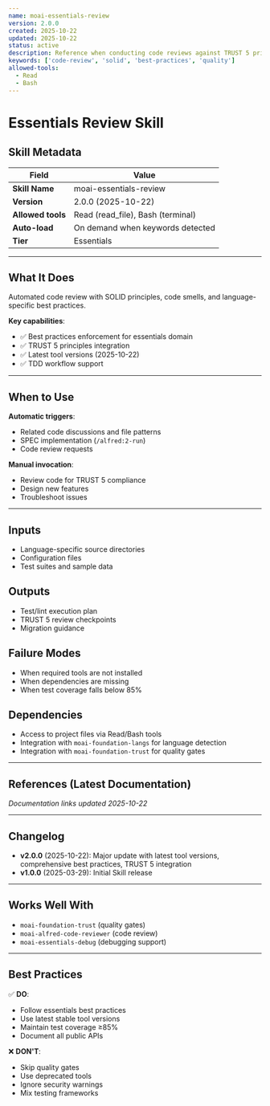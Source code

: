 ```yaml
---
name: moai-essentials-review
version: 2.0.0
created: 2025-10-22
updated: 2025-10-22
status: active
description: Reference when conducting code reviews against TRUST 5 principles. Load when assessing code quality, readability, security, or test coverage. Essential for PR review workflows, quality gates, and pre-merge verification in /alfred:3-sync.
keywords: ['code-review', 'solid', 'best-practices', 'quality']
allowed-tools:
  - Read
  - Bash
---
```


# Essentials Review Skill

## Skill Metadata

| Field | Value |
| ----- | ----- |
| **Skill Name** | moai-essentials-review |
| **Version** | 2.0.0 (2025-10-22) |
| **Allowed tools** | Read (read_file), Bash (terminal) |
| **Auto-load** | On demand when keywords detected |
| **Tier** | Essentials |

---

## What It Does

Automated code review with SOLID principles, code smells, and language-specific best practices.

**Key capabilities**:
- ✅ Best practices enforcement for essentials domain
- ✅ TRUST 5 principles integration
- ✅ Latest tool versions (2025-10-22)
- ✅ TDD workflow support

---

## When to Use

**Automatic triggers**:
- Related code discussions and file patterns
- SPEC implementation (`/alfred:2-run`)
- Code review requests

**Manual invocation**:
- Review code for TRUST 5 compliance
- Design new features
- Troubleshoot issues

---

## Inputs

- Language-specific source directories
- Configuration files
- Test suites and sample data

## Outputs

- Test/lint execution plan
- TRUST 5 review checkpoints
- Migration guidance

## Failure Modes

- When required tools are not installed
- When dependencies are missing
- When test coverage falls below 85%

## Dependencies

- Access to project files via Read/Bash tools
- Integration with `moai-foundation-langs` for language detection
- Integration with `moai-foundation-trust` for quality gates

---

## References (Latest Documentation)

_Documentation links updated 2025-10-22_

---

## Changelog

- **v2.0.0** (2025-10-22): Major update with latest tool versions, comprehensive best practices, TRUST 5 integration
- **v1.0.0** (2025-03-29): Initial Skill release

---

## Works Well With

- `moai-foundation-trust` (quality gates)
- `moai-alfred-code-reviewer` (code review)
- `moai-essentials-debug` (debugging support)

---

## Best Practices

✅ **DO**:
- Follow essentials best practices
- Use latest stable tool versions
- Maintain test coverage ≥85%
- Document all public APIs

❌ **DON'T**:
- Skip quality gates
- Use deprecated tools
- Ignore security warnings
- Mix testing frameworks
